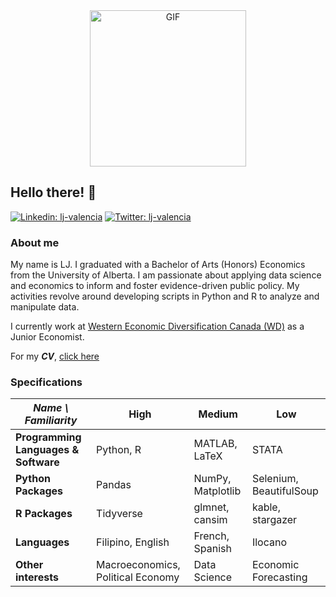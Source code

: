 <div align="center">
<img align="center" alt="GIF" height="250px" src="https://media.giphy.com/media/du3J3cXyzhj75IOgvA/giphy.gif" />
<div align="left">
  
## Hello there! 👋
[![Linkedin: lj-valencia](https://img.shields.io/badge/lj--valencia-blue?style=flat&logo=linkedin&labelColor=blue)](https://www.linkedin.com/in/lj-valencia)
[![Twitter: lj-valencia](https://img.shields.io/badge/SoyLeroy-blue?style=flat&logo=twitter&labelColor=blue)](https://twitter.com/SoyLeroy)

### About me
My name is LJ. I graduated with a Bachelor of Arts (Honors) Economics from the University of Alberta. I am passionate about applying data science and economics to inform and foster evidence-driven public policy. My activities revolve around developing scripts in Python and R to analyze and manipulate data. 

I currently work at [Western Economic Diversification Canada (WD)](https://www.wd-deo.gc.ca/eng/home.asp) as a Junior Economist. 

For my **_CV_**, [click here](LJ-Valencia-CV.pdf)

### Specifications
| *Name \ Familiarity* | High | Medium | Low |
| --------------- | --------------- | --------------- | ------------- |
| **Programming Languages & Software** | Python, R | MATLAB, LaTeX | STATA |
| **Python Packages** | Pandas | NumPy, Matplotlib | Selenium, BeautifulSoup |
| **R Packages** | Tidyverse | glmnet, cansim | kable, stargazer |
| **Languages** | Filipino, English | French, Spanish | Ilocano |
| **Other interests** | Macroeconomics, Political Economy | Data Science | Economic Forecasting |

<!--
**lj-valencia/lj-valencia** is a ✨ _special_ ✨ repository because its `README.md` (this file) appears on your GitHub profile.

Here are some ideas to get you started:

- 🔭 I’m currently working on ...
- 🌱 I’m currently learning ...
- 👯 I’m looking to collaborate on ...
- 🤔 I’m looking for help with ...
- 💬 Ask me about ...
- 📫 How to reach me: ...
- 😄 Pronouns: ...
- ⚡ Fun fact: ...
-->
